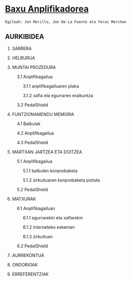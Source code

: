 # [Baxu Anplifikadorea](https://github.com/ElektronikaDonBosco/Baxu-Anplifikadorea/wiki/BAXU-ANPLIFIKADOREA)
    Egileak: Jon Morillo, Jon De La Fuente eta Yerai Merchan 

## AURKIBIDEA ##

1. SARRERA </p>
2. HELBURUA </p>
3. MUNTAI PROZEDURA </p>
&nbsp;&nbsp;&nbsp;&nbsp;3.1 Anplifikagailua </p>
&nbsp;&nbsp;&nbsp;&nbsp; &nbsp;&nbsp;&nbsp;&nbsp;3.1.1 anplifikagailuaren plaka </p>
&nbsp;&nbsp;&nbsp;&nbsp; &nbsp;&nbsp;&nbsp;&nbsp;3.1.2 xafla eta egurraren eraikuntza </p>
&nbsp;&nbsp;&nbsp;&nbsp;3.2 PedalShield </p>
4. FUNTZIONAMENDU MEMORIA </p>
&nbsp;&nbsp;&nbsp;&nbsp;4.1 Balbulak </p>
&nbsp;&nbsp;&nbsp;&nbsp;4.2 Anplifikagailua </p>
&nbsp;&nbsp;&nbsp;&nbsp;4.3 PedalShield </p>
5. MARTXAN JARTZEA ETA DOITZEA </p>
&nbsp;&nbsp;&nbsp;&nbsp;5.1 Anplifikagailua </p>
&nbsp;&nbsp;&nbsp;&nbsp; &nbsp;&nbsp;&nbsp;&nbsp;5.1.1 balbulen konprobaketa </p>
&nbsp;&nbsp;&nbsp;&nbsp; &nbsp;&nbsp;&nbsp;&nbsp;5.1.2 zirkuituaren konprobaketa piztuta </p>
&nbsp;&nbsp;&nbsp;&nbsp;5.2 PedalShield </p>
6. MATXURAK </p>
&nbsp;&nbsp;&nbsp;&nbsp;6.1 Anplifikagailuan </p>
&nbsp;&nbsp;&nbsp;&nbsp; &nbsp;&nbsp;&nbsp;&nbsp;6.1.1 egurrarekin eta xaflarekin </p>
&nbsp;&nbsp;&nbsp;&nbsp; &nbsp;&nbsp;&nbsp;&nbsp;6.1.2 interneteko eskeman </p>
&nbsp;&nbsp;&nbsp;&nbsp; &nbsp;&nbsp;&nbsp;&nbsp;6.1.3 zirkuituan </p>
&nbsp;&nbsp;&nbsp;&nbsp;6.2 PedalShield </p>
7. AURREKONTUA </p>
8. ONDORIOAK </p>
9. ERREFERENTZIAK  </p>
